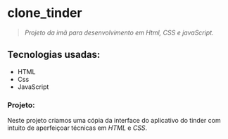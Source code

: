 <h1> clone_tinder </h1>
  
>_Projeto da imã para desenvolvimento em Html, CSS e javaScript._

## Tecnologias usadas:
+ HTML
+ Css
+ JavaScript

### Projeto:
Neste projeto criamos uma cópia da interface do aplicativo do tinder com intuito de
aperfeiçoar técnicas em *HTML* e *CSS*.

  

